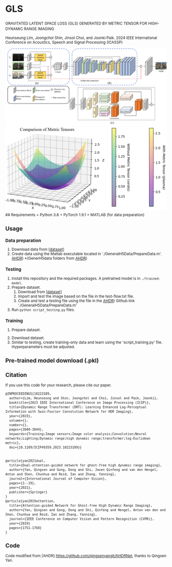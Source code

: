 # GLS
<small> GRAVITATED LATENT SPACE LOSS (GLS) GENERATED BY METRIC TENSOR FOR HIGH-DYNAMIC RANGE IMAGING


Heunseung Lim, Joongchol Shin, Jinsol Choi, and Joonki Paik. 
2024 IEEE International Conference on Acoustics, Speech and Signal Processing (ICASSP)

<img src='imgs/lim1.png' width=790>  
<img src='imgs/curve.PNG' width=790>  
## Requirements
+ Python 3.8
+ PyTorch 1.9.1
+ MATLAB (for data preparation)


## Usage
### Data preparation
1. Download data from \[[dataset](https://cseweb.ucsd.edu/~viscomp/projects/SIG17HDR/)]
2. Create data using the Matlab executable located in './GeneralH5Data/PrepareData.m'. [AHDR](https://github.com/qingsenyangit/AHDRNet))
 *(GenerH5data folders from [AHDR](https://github.com/qingsenyangit/AHDRNet))
### Testing
1. Install this repository and the required packages. A pretrained model is in `./trained-model`.
2. Prepare dataset.
   1) Download from [[dataset](https://cseweb.ucsd.edu/~viscomp/projects/SIG17HDR/)\]
   2) Import and test the image based on the file in the test-flow.txt file. 
   3) Create and test a testing file using the file in the [AHDR](https://github.com/qingsenyangit/AHDRNet)) Github link './GeneralH5Data/PrepareData.m'
3. Run `python script_testing.py` files. 

### Training
1. Prepare dataset.
2) Download dataset.
3) Similar to testing, create training-only data and learn using the 'script_training.py' file. Hyperparameters must be adjusted.

## Pre-trained model download (.pkl)


## Citation
If you use this code for your research, please cite our paper.

```
@INPROCEEDINGS{10223189,
  author={Lim, Heunseung and Shin, Joongchol and Choi, Jinsol and Paik, Joonki},
  booktitle={2023 IEEE International Conference on Image Processing (ICIP)}, 
  title={Dynamic Range Transformer (DRT): Learning Enhanced Log-Perceptual Information with Swin-Fourier Convolution Network for HDR Imaging}, 
  year={2023},
  volume={},
  number={},
  pages={3040-3044},
  keywords={Training;Image sensors;Image color analysis;Convolution;Neural networks;Lighting;Dynamic range;high dynamic range;transformer;log-Euclidean metric},
  doi={10.1109/ICIP49359.2023.10223189}}


@article{yan2021dual,
  title={Dual-attention-guided network for ghost-free high dynamic range imaging},
  author={Yan, Qingsen and Gong, Dong and Shi, Javen Qinfeng and van den Hengel, Anton and Shen, Chunhua and Reid, Ian and Zhang, Yanning},
  journal={International Journal of Computer Vision},
  pages={1--19},
  year={2021},
  publisher={Springer}
}
@article{yan2019attention,
  title={Attention-guided Network for Ghost-free High Dynamic Range Imaging},
  author={Yan, Qingsen and Gong, Dong and Shi, Qinfeng and Hengel, Anton van den and Shen, Chunhua and Reid, Ian and Zhang, Yanning},
  journal={IEEE Conference on Computer Vision and Pattern Recognition (CVPR)},
  year={2019}
  pages={1751-1760}
}
```


## Code

Code modified from [AHDR] https://github.com/qingsenyangit/AHDRNet, thanks to Qingsen Yan.





